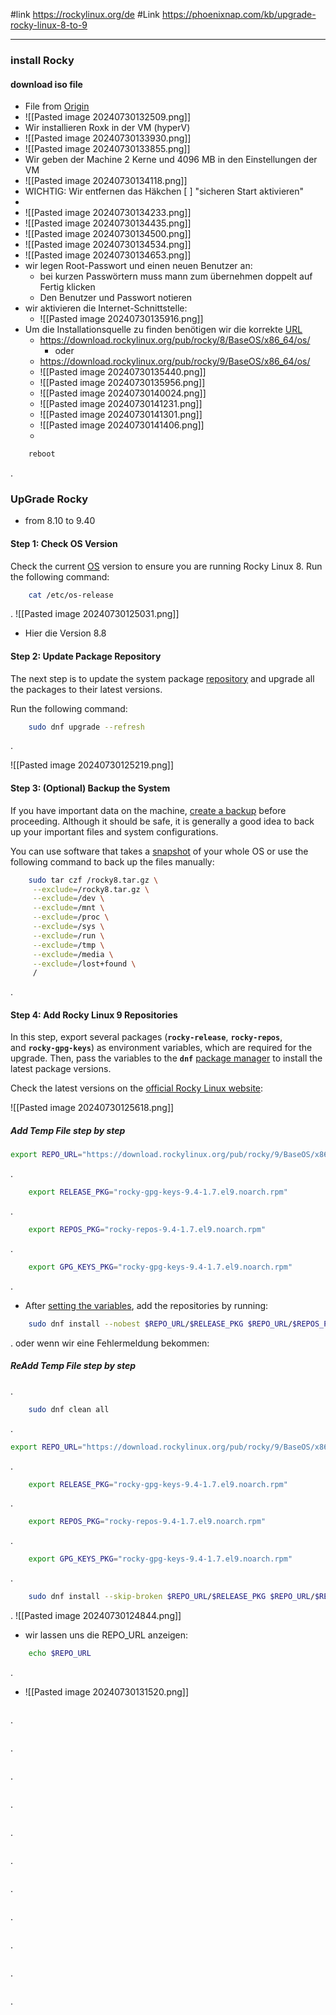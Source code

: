#link https://rockylinux.org/de
#Link https://phoenixnap.com/kb/upgrade-rocky-linux-8-to-9

___________________________
### install Rocky
#### download iso file
- File from [Origin](https://rockylinux.org/de/download) 
- ![[Pasted image 20240730132509.png]]
- Wir installieren Roxk in der VM (hyperV)
- ![[Pasted image 20240730133930.png]]
- ![[Pasted image 20240730133855.png]]
- Wir geben der Machine 2 Kerne und 4096 MB in den Einstellungen der VM
- ![[Pasted image 20240730134118.png]]
- WICHTIG: Wir entfernen das Häkchen [  ]  "sicheren Start aktivieren"
- 
- ![[Pasted image 20240730134233.png]]
- ![[Pasted image 20240730134435.png]]
- ![[Pasted image 20240730134500.png]]
- ![[Pasted image 20240730134534.png]]
- ![[Pasted image 20240730134653.png]]
- wir legen Root-Passwort und einen neuen Benutzer an:
	- bei kurzen Passwörtern muss mann zum übernehmen doppelt auf Fertig klicken
	- Den Benutzer und Passwort notieren 
- wir aktivieren die Internet-Schnittstelle:
	- ![[Pasted image 20240730135916.png]]
- Um die Installationsquelle zu finden benötigen wir die korrekte [URL](https://download.rockylinux.org/pub/rocky/)
	- https://download.rockylinux.org/pub/rocky/8/BaseOS/x86_64/os/
		- oder
	- https://download.rockylinux.org/pub/rocky/9/BaseOS/x86_64/os/
	- ![[Pasted image 20240730135440.png]]
	- ![[Pasted image 20240730135956.png]]
	- ![[Pasted image 20240730140024.png]]
	- ![[Pasted image 20240730141231.png]]
	- ![[Pasted image 20240730141301.png]]
	- ![[Pasted image 20240730141406.png]]
	- 

```bash
	reboot
```
.

### UpGrade Rocky 
- from 8.10 to 9.40

#### Step 1: Check OS Version

Check the current [OS](https://phoenixnap.com/glossary/operating-system) version to ensure you are running Rocky Linux 8. Run the following command:

```bash
	cat /etc/os-release
```
.
![[Pasted image 20240730125031.png]]
- Hier die Version 8.8
#### Step 2: Update Package Repository

The next step is to update the system package [repository](https://phoenixnap.com/glossary/what-is-a-repository) and upgrade all the packages to their latest versions.

Run the following command:

```bash
	sudo dnf upgrade --refresh
```
.

![[Pasted image 20240730125219.png]]

#### Step 3: (Optional) Backup the System

If you have important data on the machine, [create a backup](https://phoenixnap.com/blog/backup-strategy) before proceeding. Although it should be safe, it is generally a good idea to back up your important files and system configurations.

You can use software that takes a [snapshot](https://phoenixnap.com/kb/snapshot-vs-backup) of your whole OS or use the following command to back up the files manually:

```bash
	sudo tar czf /rocky8.tar.gz \
     --exclude=/rocky8.tar.gz \
     --exclude=/dev \
     --exclude=/mnt \
     --exclude=/proc \
     --exclude=/sys \
     --exclude=/run \
     --exclude=/tmp \
     --exclude=/media \
     --exclude=/lost+found \
     /
```
.

#### Step 4: Add Rocky Linux 9 Repositories

In this step, export several packages (**`rocky-release`**, **`rocky-repos`**, and **`rocky-gpg-keys`**) as environment variables, which are required for the upgrade. Then, pass the variables to the **`dnf`** [package manager](https://phoenixnap.com/glossary/what-is-a-package-manager) to install the latest package versions.

Check the latest versions on the [official Rocky Linux website](http://download.rockylinux.org/pub/rocky/9/BaseOS/x86_64/os/Packages/r/):

![[Pasted image 20240730125618.png]]


##### Add Temp File step by step 
```bash
export REPO_URL="https://download.rockylinux.org/pub/rocky/9/BaseOS/x86_64/os/Packages/r"

```
.

```bash
	export RELEASE_PKG="rocky-gpg-keys-9.4-1.7.el9.noarch.rpm"
```
.

```bash
	export REPOS_PKG="rocky-repos-9.4-1.7.el9.noarch.rpm"
```
.

```bash
	export GPG_KEYS_PKG="rocky-gpg-keys-9.4-1.7.el9.noarch.rpm"
```
.
- After [setting the variables](https://phoenixnap.com/kb/linux-set-environment-variable), add the repositories by running:

```bash
	sudo dnf install --nobest $REPO_URL/$RELEASE_PKG $REPO_URL/$REPOS_PKG $REPO_URL/$GPG_KEYS_PKG
```
. oder wenn wir eine Fehlermeldung bekommen: 

##### ReAdd Temp File step by step 
.

```bash
	sudo dnf clean all
```
.

```bash
export REPO_URL="https://download.rockylinux.org/pub/rocky/9/BaseOS/x86_64/os/Packages/r"

```
.

```bash
	export RELEASE_PKG="rocky-gpg-keys-9.4-1.7.el9.noarch.rpm"
```
.

```bash
	export REPOS_PKG="rocky-repos-9.4-1.7.el9.noarch.rpm"
```
.

```bash
	export GPG_KEYS_PKG="rocky-gpg-keys-9.4-1.7.el9.noarch.rpm"
```
.
```bash
	sudo dnf install --skip-broken $REPO_URL/$RELEASE_PKG $REPO_URL/$REPOS_PKG $REPO_URL/$GPG_KEYS_PKG
```
.
![[Pasted image 20240730124844.png]]
- wir lassen uns die REPO_URL anzeigen:

```bash
	echo $REPO_URL 
```
.
- ![[Pasted image 20240730131520.png]]

```bash

```
.

```bash

```
.

```bash

```
.

```bash

```
.

```bash

```
.

```bash

```
.

```bash

```
.

```bash

```
.

```bash

```
.

```bash

```
.

```bash

```
.
